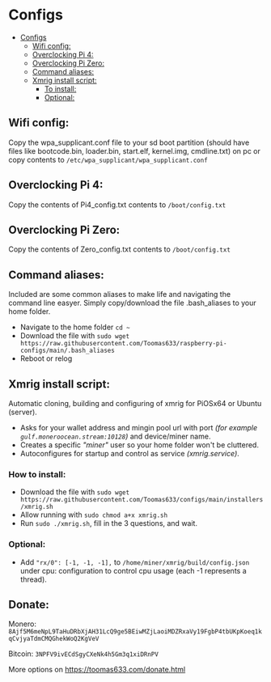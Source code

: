 # Configs

- [Configs](#configs)
  * [Wifi config:](#wifi-config)
  * [Overclocking Pi 4:](#overclocking-pi-4)
  * [Overclocking Pi Zero:](#overclocking-pi-zero)
  * [Command aliases:](#command-aliases)
  * [Xmrig install script:](#xmrig-install-script)
    + [To install:](#to-install)
    + [Optional:](#optional)


## Wifi config:
Copy the wpa_supplicant.conf file to your sd boot partition (should have files like bootcode.bin, loader.bin, start.elf, kernel.img, cmdline.txt) on pc or copy contents to `/etc/wpa_supplicant/wpa_supplicant.conf`

## Overclocking Pi 4:
Copy the contents of Pi4_config.txt contents to `/boot/config.txt`

## Overclocking Pi Zero:
Copy the contents of Zero_config.txt contents to `/boot/config.txt`

## Command aliases:
Included are some common aliases to make life and navigating the command line easyer. Simply copy/download the file .bash_aliases to your home folder.
* Navigate to the home folder `cd ~`
* Download the file with `sudo wget https://raw.githubusercontent.com/Toomas633/raspberry-pi-configs/main/.bash_aliases`
* Reboot or relog

## Xmrig install script:
Automatic cloning, building and configuring of xmrig for PiOSx64 or Ubuntu (server).
* Asks for your wallet address and mingin pool url with port *(for example `gulf.moneroocean.stream:10128`)* and device/miner name.
* Creates a specific *"miner"* user so your home folder won't be cluttered.
* Autoconfigures for startup and control as service *(xmrig.service)*.
### How to install:
* Download the file with `sudo wget https://raw.githubusercontent.com/Toomas633/configs/main/installers/xmrig.sh`
* Allow running with `sudo chmod a+x xmrig.sh`
* Run `sudo ./xmrig.sh`, fill in the 3 questions, and wait.
### Optional:
* Add `"rx/0": [-1, -1, -1],` to `/home/miner/xmrig/build/config.json` under cpu: configuration to control cpu usage (each -1 represents a thread).
## Donate:
Monero: `8Ajf5M6meNpL9TaHuDRbXjAH31LcQ9ge5BEiwMZjLaoiMDZRxaVy19FgbP4tbUKpKoeq1kqCvjyaTdmCMQGhekWoQ2KgVeV`

Bitcoin: `3NPFV9ivECdSgyCXeNk4h5Gm3q1xiDRnPV`

More options on https://toomas633.com/donate.html
